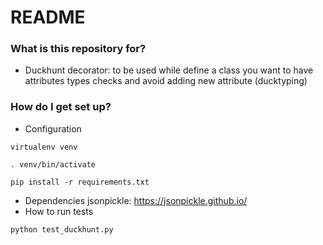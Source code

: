 # README #


### What is this repository for? ###

* Duckhunt decorator: to be used while define a class you want to have attributes types checks and avoid adding new attribute (ducktyping)

### How do I get set up? ###

* Configuration

`virtualenv venv`

`. venv/bin/activate`

`pip install -r requirements.txt`

* Dependencies
jsonpickle: https://jsonpickle.github.io/
* How to run tests

`python test_duckhunt.py`
